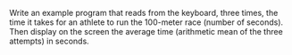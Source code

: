 Write an example program that reads from the keyboard, three times, the time it takes for an athlete to run the 100-meter race (number of seconds).
Then display on the screen the average time (arithmetic mean of the three attempts) in seconds.
